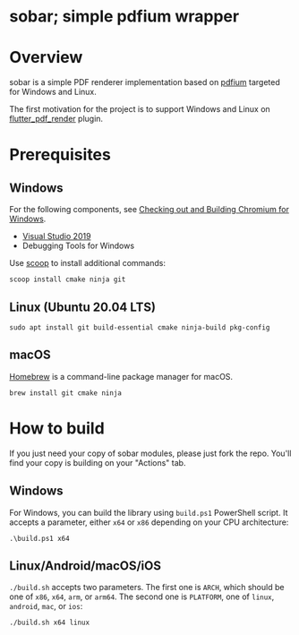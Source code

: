 # sobar; simple pdfium wrapper

# Overview

sobar is a simple PDF renderer implementation based on [pdfium](https://pdfium.googlesource.com/pdfium/) targeted for Windows and Linux.

The first motivation for the project is to support Windows and Linux on [flutter_pdf_render](https://github.com/espresso3389/flutter_pdf_render) plugin.


# Prerequisites

## Windows

For the following components, see [Checking out and Building Chromium for Windows](https://chromium.googlesource.com/chromium/src/+/HEAD/docs/windows_build_instructions.md#visual-studio).

- [Visual Studio 2019](https://visualstudio.microsoft.com/)
- Debugging Tools for Windows

Use [scoop](https://scoop.sh/) to install additional commands:

```
scoop install cmake ninja git
```

## Linux (Ubuntu 20.04 LTS)

```
sudo apt install git build-essential cmake ninja-build pkg-config
```

## macOS

[Homebrew](https://brew.sh/) is a command-line package manager for macOS.

```
brew install git cmake ninja
```

# How to build

If you just need your copy of sobar modules, please just fork the repo. You'll find your copy is building on your "Actions" tab.

## Windows

For Windows, you can build the library using `build.ps1` PowerShell script. It accepts a parameter, either `x64` or `x86` depending on your CPU architecture:

```pwsh
.\build.ps1 x64
```

## Linux/Android/macOS/iOS

`./build.sh` accepts two parameters. The first one is `ARCH`, which should be one of `x86`, `x64`, `arm`, or `arm64`. The second one is `PLATFORM`, one of `linux`, `android`, `mac`, or `ios`:


```sh
./build.sh x64 linux
```
